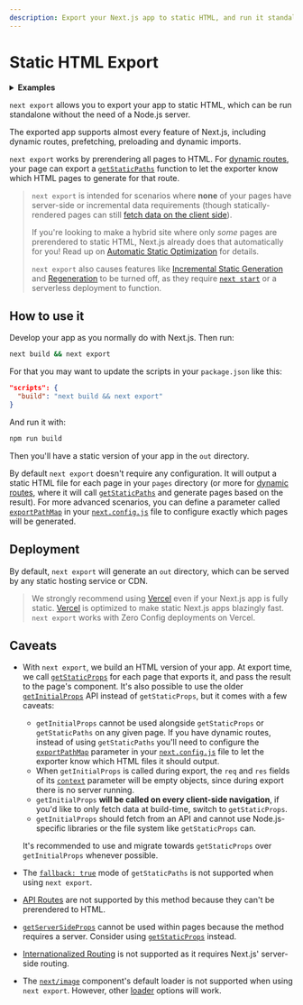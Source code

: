 ```yaml
---
description: Export your Next.js app to static HTML, and run it standalone without the need of a Node.js server.
---
```


# Static HTML Export

<details>
  <summary><b>Examples</b></summary>
  <ul>
    <li><a href="https://github.com/vercel/next.js/tree/canary/examples/with-static-export">Static Export</a></li>
  </ul>
</details>

`next export` allows you to export your app to static HTML, which can be run standalone without the need of a Node.js server.

The exported app supports almost every feature of Next.js, including dynamic routes, prefetching, preloading and dynamic imports.

`next export` works by prerendering all pages to HTML. For [dynamic routes](/docs/routing/dynamic-routes.md), your page can export a [`getStaticPaths`](/docs/basic-features/data-fetching.md#getstaticpaths-static-generation) function to let the exporter know which HTML pages to generate for that route.

> `next export` is intended for scenarios where **none** of your pages have server-side or incremental data requirements (though statically-rendered pages can still [fetch data on the client side](/docs/basic-features/data-fetching.md#fetching-data-on-the-client-side)).
>
> If you're looking to make a hybrid site where only _some_ pages are prerendered to static HTML, Next.js already does that automatically for you! Read up on [Automatic Static Optimization](/docs/advanced-features/automatic-static-optimization.md) for details.
>
> `next export` also causes features like [Incremental Static Generation](/docs/basic-features/data-fetching.md#fallback-true) and [Regeneration](/docs/basic-features/data-fetching.md#incremental-static-regeneration) to be turned off, as they require [`next start`](/docs/api-reference/cli.md#production) or a serverless deployment to function.

## How to use it

Develop your app as you normally do with Next.js. Then run:

```bash
next build && next export
```

For that you may want to update the scripts in your `package.json` like this:

```json
"scripts": {
  "build": "next build && next export"
}
```

And run it with:

```bash
npm run build
```

Then you'll have a static version of your app in the `out` directory.

By default `next export` doesn't require any configuration.
It will output a static HTML file for each page in your `pages` directory (or more for [dynamic routes](/docs/routing/dynamic-routes.md), where it will call [`getStaticPaths`](/docs/basic-features/data-fetching.md#getstaticpaths-static-generation) and generate pages based on the result).
For more advanced scenarios, you can define a parameter called [`exportPathMap`](/docs/api-reference/next.config.js/exportPathMap.md) in your [`next.config.js`](/docs/api-reference/next.config.js/introduction.md) file to configure exactly which pages will be generated.

## Deployment

By default, `next export` will generate an `out` directory, which can be served by any static hosting service or CDN.

> We strongly recommend using [Vercel](https://vercel.com/) even if your Next.js app is fully static. [Vercel](https://vercel.com/) is optimized to make static Next.js apps blazingly fast. `next export` works with Zero Config deployments on Vercel.

## Caveats

- With `next export`, we build an HTML version of your app. At export time, we call [`getStaticProps`](/docs/basic-features/data-fetching.md#getstaticprops-static-generation) for each page that exports it, and pass the result to the page's component. It's also possible to use the older [`getInitialProps`](/docs/api-reference/data-fetching/getInitialProps.md) API instead of `getStaticProps`, but it comes with a few caveats:

  - `getInitialProps` cannot be used alongside `getStaticProps` or `getStaticPaths` on any given page. If you have dynamic routes, instead of using `getStaticPaths` you'll need to configure the [`exportPathMap`](/docs/api-reference/next.config.js/exportPathMap.md) parameter in your [`next.config.js`](/docs/api-reference/next.config.js/introduction.md) file to let the exporter know which HTML files it should output.
  - When `getInitialProps` is called during export, the `req` and `res` fields of its [`context`](/docs/api-reference/data-fetching/getInitialProps.md#context-object) parameter will be empty objects, since during export there is no server running.
  - `getInitialProps` **will be called on every client-side navigation**, if you'd like to only fetch data at build-time, switch to `getStaticProps`.
  - `getInitialProps` should fetch from an API and cannot use Node.js-specific libraries or the file system like `getStaticProps` can.

  It's recommended to use and migrate towards `getStaticProps` over `getInitialProps` whenever possible.

- The [`fallback: true`](/docs/basic-features/data-fetching.md#fallback-true) mode of `getStaticPaths` is not supported when using `next export`.
- [API Routes](/docs/api-routes/introduction.md) are not supported by this method because they can't be prerendered to HTML.
- [`getServerSideProps`](/docs/basic-features/data-fetching.md#getserversideprops-server-side-rendering) cannot be used within pages because the method requires a server. Consider using [`getStaticProps`](/docs/basic-features/data-fetching.md#getstaticprops-static-generation) instead.
- [Internationalized Routing](/docs/advanced-features/i18n-routing.md) is not supported as it requires Next.js' server-side routing.
- The [`next/image`](/docs/api-reference/next/image.md) component's default loader is not supported when using `next export`. However, other [loader](/docs/basic-features/image-optimization.md#loader) options will work.
